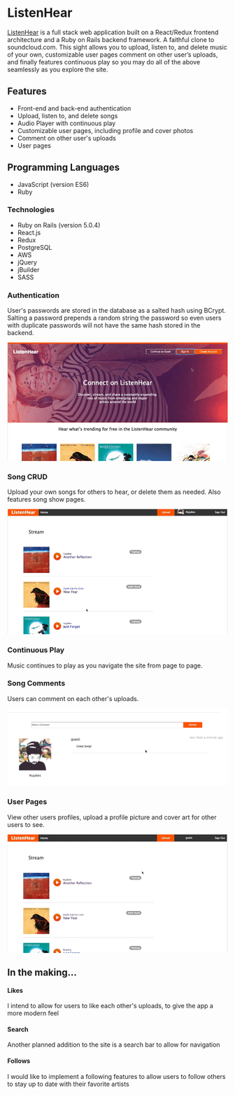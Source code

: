 # ListenHear

[ListenHear](https://listenhere-zgreathouse.herokuapp.com/#/) is a full stack web application built on a React/Redux frontend architecture and a Ruby on Rails backend framework. A faithful clone to soundcloud.com. This sight allows you to upload, listen to, and delete music of your own, customizable user pages comment on other user’s uploads, and finally features continuous play so you may do all of the above seamlessly as you explore the site.

## Features

- Front-end and back-end authentication
- Upload, listen to, and delete songs
- Audio Player with continuous play
- Customizable user pages, including profile and cover photos
- Comment on other user's uploads
- User pages

## Programming Languages
- JavaScript (version ES6)
- Ruby

### Technologies
- Ruby on Rails (version 5.0.4)
- React.js
- Redux
- PostgreSQL
- AWS
- jQuery
- jBuilder
- SASS

### Authentication

User's passwords are stored in the database as a salted hash using BCrypt. Salting a password prepends a random string the password so even users with duplicate passwords will not have the same hash stored in the backend.

![login_flow](/app/assets/images/SignIn.gif)


### Song CRUD

Upload your own songs for others to hear, or delete them as needed. Also features song show pages.

![song_show](/app/assets/images/songshow.gif)

### Continuous Play

Music continues to play as you navigate the site from page to page.

### Song Comments

Users can comment on each other's uploads.

![comment](/app/assets/images/comments.gif)

### User Pages

View other users profiles, upload a profile picture and cover art for other users to see.

![userPages](/app/assets/images/userPages.gif)

## In the making...

#### Likes

I intend to allow for users to like each other's uploads, to give the
app a more modern feel

#### Search

Another planned addition to the site is a search bar to allow for navigation

#### Follows

I would like to implement a following features to allow users to follow others to stay up to date with their favorite artists
